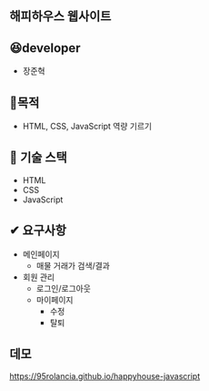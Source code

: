 ## 해피하우스 웹사이트

## 😆developer

- 장준혁

## 👏목적

- HTML, CSS, JavaScript 역량 기르기

## 🏅 기술 스택

- HTML
- CSS
- JavaScript

## ✔ 요구사항

- 메인페이지
  - 매물 거래가 검색/결과
- 회원 관리
  - 로그인/로그아웃
  - 마이페이지
    - 수정
    - 탈퇴
## 데모
https://95rolancia.github.io/happyhouse-javascript

